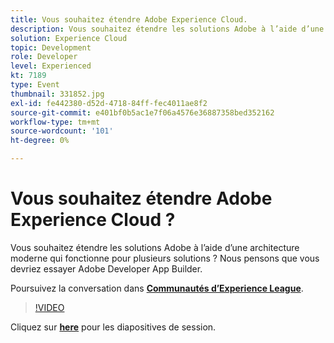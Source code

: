 ```yaml
---
title: Vous souhaitez étendre Adobe Experience Cloud.
description: Vous souhaitez étendre les solutions Adobe à l’aide d’une architecture moderne qui fonctionne pour plusieurs solutions ? Nous pensons que vous devriez essayer Adobe Developer App Builder. Cette session a été diffusée dans le cadre d’un événement de contenu Adobe Developers Live.
solution: Experience Cloud
topic: Development
role: Developer
level: Experienced
kt: 7189
type: Event
thumbnail: 331852.jpg
exl-id: fe442380-d52d-4718-84ff-fec4011ae8f2
source-git-commit: e401bf0b5ac1e7f06a4576e36887358bed352162
workflow-type: tm+mt
source-wordcount: '101'
ht-degree: 0%

---
```


# Vous souhaitez étendre Adobe Experience Cloud ?

Vous souhaitez étendre les solutions Adobe à l’aide d’une architecture moderne qui fonctionne pour plusieurs solutions ? Nous pensons que vous devriez essayer Adobe Developer App Builder.

Poursuivez la conversation dans **[Communautés d’Experience League](https://adobe.ly/36Yd3v6)**.

>[!VIDEO](https://video.tv.adobe.com/v/331852/?quality=12&learn=on&hidetitle=true)

Cliquez sur **[here](/help/adobe-developers-live/assets/extend-experience-cloud.pdf)** pour les diapositives de session.
